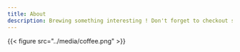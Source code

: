 ```yaml
---
title: About
description: Brewing something interesting ! Don't forget to checkout some of my blogs, under `Posts`, till then.
---
```


{{< figure src="../media/coffee.png" >}}
